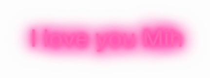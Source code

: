 <!DOCTYPE html>
<html lang="pt-BR">
<head>
  <meta charset="UTF-8" />
  <meta name="viewport" content="width=device-width, initial-scale=1" />
  <title>I love you Mih - Matrix Rosa</title>
  <style>
    @import url('https://fonts.googleapis.com/css2?family=Share+Tech+Mono&display=swap');

    html, body {
      margin: 0; padding: 0;
      width: 100%; height: 100%;
      background: black;
      overflow: hidden;
      font-family: 'Share Tech Mono', monospace;
      cursor: crosshair;
      user-select: none;
      position: relative;
      color: #ff69b4;
    }
    canvas {
      position: fixed;
      top: 0; left: 0;
      width: 100vw; height: 100vh;
      pointer-events: none;
      z-index: 1;
      display: block;
      background: transparent;
    }
    #love-text {
      position: absolute;
      top: 50%;
      left: 50%;
      transform: translate(-50%, -50%);
      font-size: clamp(2.5rem, 8vw, 6rem);
      color: #ff69b4;
      text-align: center;
      white-space: nowrap;
      user-select: none;
      z-index: 10;
      pointer-events: none;
      text-shadow:
        0 0 10px #ff69b4,
        0 0 20px #ff1493,
        0 0 30px #ff69b4,
        0 0 40px #ff1493,
        0 0 50px #ff69b4,
        0 0 60px #ff1493,
        0 0 70px #ff69b4,
        0 0 80px #ff1493;
      animation: pulseGlow 3s ease-in-out infinite;
      transition: transform 0.3s ease, text-shadow 0.3s ease; /* Adicionando transições suaves */
    }
    @keyframes pulseGlow {
      0%, 100% {
        transform: translate(-50%, -50%) scale(1);
      }
      50% {
        transform: translate(-50%, -50%) scale(1.1);
        text-shadow:
          0 0 25px #ff69b4,
          0 0 40px #ff1493,
          0 0 55px #ff69b4,
          0 0 70px #ff1493,
          0 0 85px #ff69b4,
          0 0 100px #ff1493;
      }
    }
  </style>
</head>
<body>
  <canvas id="matrix"></canvas>
  <canvas id="explosion"></canvas>
  <div id="love-text">I love you Mih</div>

<script>
  const matrixCanvas = document.getElementById('matrix');
  const matrixCtx = matrixCanvas.getContext('2d');
  const explosionCanvas = document.getElementById('explosion');
  const explosionCtx = explosionCanvas.getContext('2d');

  let width, height;
  function resize() {
    width = window.innerWidth;
    height = window.innerHeight;
    matrixCanvas.width = width;
    matrixCanvas.height = height;
    explosionCanvas.width = width;
    explosionCanvas.height = height;
  }
  window.addEventListener('resize', resize);
  resize();

  // MATRIX CONFIG
  const fontSize = 20;
  const columns = Math.floor(width / fontSize);
  const drops = new Array(columns).fill(0).map(() => Math.random() * height / fontSize);
  const phrase = 'eu te amo';
  const letters = 'ABCDEFGHIJKLMNOPQRSTUVWXYZ0123456789❤'.split('');

  function drawMatrix() {
    matrixCtx.fillStyle = 'rgba(0, 0, 0, 0.1)';
    matrixCtx.fillRect(0, 0, width, height);
    matrixCtx.font = fontSize + 'px Share Tech Mono';

    for (let i = 0; i < columns; i++) {
      let char;
      let highlight = false;

      if (Math.random() < 0.08) {
        const pos = Math.floor(drops[i]) % phrase.length;
        char = phrase[pos];
        highlight = true;
      } else {
        char = letters[Math.floor(Math.random() * letters.length)];
      }

      const x = i * fontSize;
      const y = drops[i] * fontSize;

      if (highlight) {
        matrixCtx.fillStyle = '#ff69b4';
        matrixCtx.shadowColor = '#ff1493';
        matrixCtx.shadowBlur = 12;
        matrixCtx.font = (fontSize + 6) + 'px Share Tech Mono';
      } else {
        matrixCtx.fillStyle = '#ff69b4';
        matrixCtx.shadowBlur = 0;
        matrixCtx.font = fontSize + 'px Share Tech Mono';
      }

      matrixCtx.fillText(char, x, y);

      drops[i] += 0.75;
      if (drops[i] * fontSize > height && Math.random() > 0.975) {
        drops[i] = 0;
      }
    }
  }

  // EXPLOSÕES
  class Particle {
    constructor(x, y, text, isHeart=false) {
      this.x = x;
      this.y = y;
      this.text = text;
      this.isHeart = isHeart;
      this.fontSize = isHeart ? (Math.random() * 12 + 8) : (Math.random() * 22 + 18);
      this.life = 140;
      this.opacity = 1;
      this.smokeOpacity = 0.3;
      this.smokeRadius = this.fontSize * 1.5;

      const angle = Math.random() * 2 * Math.PI;
      const speedBase = isHeart ? (Math.random() * 1.5 + 0.5) : (Math.random() * 3 + 1.5);
      this.vx = Math.cos(angle) * speedBase;
      this.vy = Math.sin(angle) * speedBase;
      this.ax = this.vx * 0.03;
      this.ay = this.vy * 0.03 + 0.01;
    }
    update() {
      this.vx += this.ax;
      this.vy += this.ay;
      this.x += this.vx;
      this.y += this.vy;
      this.life--;
      this.opacity = this.life / 140;
      this.smokeOpacity -= 0.006;
      if(this.smokeOpacity < 0) this.smokeOpacity = 0;
    }
    draw(ctx) {
      ctx.save();
      ctx.globalAlpha = this.opacity * (this.isHeart ? 0.3 : 1);
      ctx.fillStyle = '#ff69b4';
      ctx.font = `${this.fontSize}px Share Tech Mono`;
      ctx.textAlign = 'center';
      ctx.textBaseline = 'middle';
      ctx.shadowColor = '#ff69b4';
      ctx.shadowBlur = this.isHeart ? 8 : 18;
      ctx.fillText(this.text, this.x, this.y);
      ctx.restore();

      if (!this.isHeart && this.smokeOpacity > 0) {
        ctx.save();
        ctx.beginPath();
        ctx.strokeStyle = `rgba(255,105,180,${this.smokeOpacity})`;
        ctx.lineWidth = 3;
        ctx.shadowColor = `rgba(255,105,180,${this.smokeOpacity})`;
        ctx.shadowBlur = 25;
        ctx.arc(this.x, this.y, this.smokeRadius, 0, 2 * Math.PI);
        ctx.stroke();
        ctx.restore();
      }
    }
  }

  let particles = [];

  function createExplosion(x, y) {
    const phrase = 'eu te amo';
    const spacing = 28;
    const startX = x - (phrase.length / 2) * spacing;

    for(let i = 0; i < phrase.length; i++) {
      const px = startX + i * spacing + (Math.random() * 10 - 5);
      const py = y + (Math.random() * 10 - 5);
      particles.push(new Particle(px, py, phrase[i], false));
    }

    for(let i = 0; i < 15; i++) {
      const px = x + (Math.random() - 0.5) * 140;
      const py = y + (Math.random() - 0.5) * 140;
      particles.push(new Particle(px, py, '❤', true));
    }
  }

  function animate() {
    drawMatrix();

    explosionCtx.clearRect(0, 0, width, height);
    for(let i = particles.length - 1; i >= 0; i--) {
      const p = particles[i];
      p.update();
      p.draw(explosionCtx);
      if(p.life <= 0) particles.splice(i, 1);
    }

    requestAnimationFrame(animate);
  }

  animate();

  window.addEventListener('click', e => {
    createExplosion(e.clientX, e.clientY);
  });
</script>
</body>
</html>
